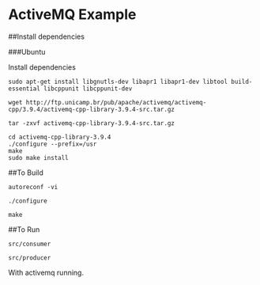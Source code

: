 ActiveMQ Example
================

##Install dependencies

###Ubuntu

Install dependencies

`sudo apt-get install libgnutls-dev libapr1 libapr1-dev libtool build-essential
libcppunit libcppunit-dev`

`wget http://ftp.unicamp.br/pub/apache/activemq/activemq-cpp/3.9.4/activemq-cpp-library-3.9.4-src.tar.gz`

`tar -zxvf activemq-cpp-library-3.9.4-src.tar.gz`

```
cd activemq-cpp-library-3.9.4
./configure --prefix=/usr
make
sudo make install
```

##To Build

`autoreconf -vi`

`./configure`

`make`

##To Run

`src/consumer`

`src/producer`

With activemq running.



